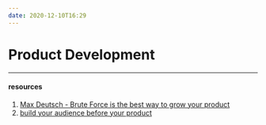 ```yaml
---
date: 2020-12-10T16:29
---
```


# Product Development








---
#### resources

1. [Max Deutsch - Brute Force is the best way to grow your product](https://medium.com/@maxdeutsch/brute-force-is-the-best-way-to-grow-a-product-69bfad9bca39)
2. [build your audience before your product](https://medium.com/modern-thoughts/audience-first-product-second-d7ae9e0f2f4b)
